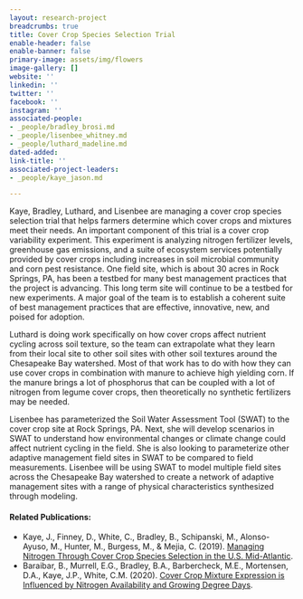 ```yaml
---
layout: research-project
breadcrumbs: true
title: Cover Crop Species Selection Trial
enable-header: false
enable-banner: false
primary-image: assets/img/flowers
image-gallery: []
website: ''
linkedin: ''
twitter: ''
facebook: ''
instagram: ''
associated-people:
- _people/bradley_brosi.md
- _people/lisenbee_whitney.md
- _people/luthard_madeline.md
dated-added: 
link-title: ''
associated-project-leaders:
- _people/kaye_jason.md

---
```

Kaye, Bradley, Luthard, and Lisenbee are managing a cover crop species selection trial that helps farmers determine which cover crops and mixtures meet their needs. An important component of this trial is a cover crop variability experiment. This experiment is analyzing nitrogen fertilizer levels, greenhouse gas emissions, and a suite of ecosystem services potentially provided by cover crops including increases in soil microbial community and corn pest resistance. One field site, which is about 30 acres in Rock Springs, PA, has been a testbed for many best management practices that the project is advancing. This long term site will continue to be a testbed for new experiments. A major goal of the team is to establish a coherent suite of best management practices that are effective, innovative, new, and poised for adoption.

Luthard is doing work specifically on how cover crops affect nutrient cycling across soil texture, so the team can extrapolate what they learn from their local site to other soil sites with other soil textures around the Chesapeake Bay watershed. Most of that work has to do with how they can use cover crops in combination with manure to achieve high yielding corn. If the manure brings a lot of phosphorus that can be coupled with a lot of nitrogen from legume cover crops, then theoretically no synthetic fertilizers may be needed.

Lisenbee has parameterized the Soil Water Assessment Tool (SWAT) to the cover crop site at Rock Springs, PA. Next, she will develop scenarios in SWAT to understand how environmental changes or climate change could affect nutrient cycling in the field. She is also looking to parameterize other adaptive management field sites in SWAT to be compared to field measurements. Lisenbee will be using SWAT to model multiple field sites across the Chesapeake Bay watershed to create a network of adaptive management sites with a range of physical characteristics synthesized through modeling.

#### Related Publications:

* Kaye, J., Finney, D., White, C., Bradley, B., Schipanski, M., Alonso-Ayuso, M., Hunter, M., Burgess, M., & Mejia, C. (2019). [Managing Nitrogen Through Cover Crop Species Selection in the U.S. Mid-Atlantic](https://doi.org/10.1371/journal.pone.0215448). 
* Baraibar, B., Murrell, E.G., Bradley, B.A., Barbercheck, M.E., Mortensen, D.A., Kaye, J.P., White, C.M. (2020). [Cover Crop Mixture Expression is Influenced by Nitrogen Availability and Growing Degree Days](https://doi.org/10.1371/journal.pone.0235868).